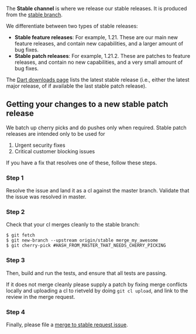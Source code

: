 The **Stable channel** is where we release our stable releases. It is produced from the [stable branch](https://github.com/dart-lang/sdk/blob/stable/tools/VERSION).

We differentiate between two types of stable releases:

   * **Stable feature releases**: For example, 1.21. These are our main new feature releases, and contain new capabilities, and a larger amount of bug fixes.
   * **Stable patch releases**: For example, 1.21.2. These are patches to feature releases, and contain no new capabilities, and a very small amount of bug fixes.

The [Dart downloads page](https://www.dartlang.org/install/archive) lists the latest stable release (i.e., either the latest major release, of if available the last stable patch release).

## Getting your changes to a new stable patch release

We batch up cherry picks and do pushes only when required. Stable patch releases are intended only to be used for

   1. Urgent security fixes
   1. Critical customer blocking issues

If you have a fix that resolves one of these, follow these steps.

### Step 1

Resolve the issue and land it as a cl against the master branch. Validate that the issue was resolved in master.

### Step 2
Check that your cl merges cleanly to the stable branch:

```console
$ git fetch
$ git new-branch --upstream origin/stable merge_my_awesome
$ git cherry-pick #HASH_FROM_MASTER_THAT_NEEDS_CHERRY_PICKING
```

### Step 3
Then, build and run the tests, and ensure that all tests are passing. 

If it does not merge cleanly please supply a patch by fixing merge conflicts locally and uploading a cl to rietveld by doing `git cl upload`, and link to the review in the merge request.

### Step 4
Finally, please file a [merge to stable request issue](https://goo.gl/vcmz7o).